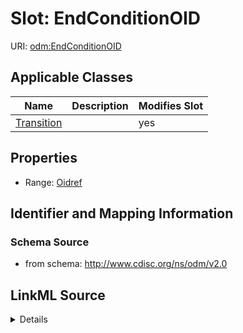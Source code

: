 # Slot: EndConditionOID

URI: [odm:EndConditionOID](http://www.cdisc.org/ns/odm/v2.0/EndConditionOID)



<!-- no inheritance hierarchy -->




## Applicable Classes

| Name | Description | Modifies Slot |
| --- | --- | --- |
[Transition](Transition.md) |  |  yes  |







## Properties

* Range: [Oidref](Oidref.md)





## Identifier and Mapping Information







### Schema Source


* from schema: http://www.cdisc.org/ns/odm/v2.0




## LinkML Source

<details>
```yaml
name: EndConditionOID
from_schema: http://www.cdisc.org/ns/odm/v2.0
rank: 1000
alias: EndConditionOID
domain_of:
- Transition
range: oidref

```
</details>